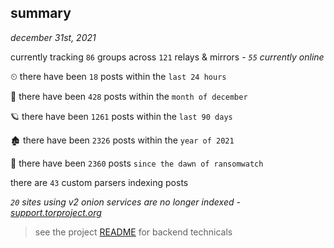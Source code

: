 
## summary
_december 31st, 2021_

currently tracking `86` groups across `121` relays & mirrors - _`55` currently online_

⏲ there have been `18` posts within the `last 24 hours`

🦈 there have been `428` posts within the `month of december`

🪐 there have been `1261` posts within the `last 90 days`

🏚 there have been `2326` posts within the `year of 2021`

🦕 there have been `2360` posts `since the dawn of ransomwatch`

there are `43` custom parsers indexing posts

_`20` sites using v2 onion services are no longer indexed - [support.torproject.org](https://support.torproject.org/onionservices/v2-deprecation/)_

> see the project [README](https://github.com/thetanz/ransomwatch#ransomwatch--) for backend technicals
